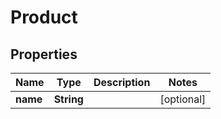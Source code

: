 

# Product


## Properties

Name | Type | Description | Notes
------------ | ------------- | ------------- | -------------
**name** | **String** |  |  [optional]



